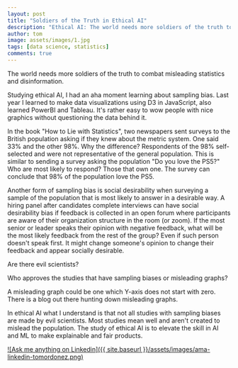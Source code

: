 ```yaml
---
layout: post
title: "Soldiers of the Truth in Ethical AI"
description: "Ethical AI: The world needs more soldiers of the truth to combat misleading disinformation."
author: tom
image: assets/images/1.jpg
tags: [data science, statistics]
comments: true
---
```


The world needs more soldiers of the truth to combat misleading statistics and disinformation.

Studying ethical AI, I had an aha moment learning about sampling bias. Last year I learned to make data visualizations using D3 in JavaScript, also learned PowerBI and Tableau. It's rather easy to wow people with nice graphics without questioning the data behind it.

In the book "How to Lie with Statistics", two newspapers sent surveys to the British population asking if they knew about the metric system. One said 33% and the other 98%. Why the difference? Respondents of the 98% self-selected and were not representative of the general population. This is similar to sending a survey asking the population "Do you love the PS5?" Who are most likely to respond? Those that own one. The survey can conclude that 98% of the population love the PS5.

Another form of sampling bias is social desirability when surveying a sample of the population that is most likely to answer in a desirable way. A hiring panel after candidates complete interviews can have social desirability bias if feedback is collected in an open forum where participants are aware of their organization structure in the room (or zoom). If the most senior or leader speaks their opinion with negative feedback, what will be the most likely feedback from the rest of the group? Even if such person doesn't speak first. It might change someone's opinion to change their feedback and appear socially desirable.

Are there evil scientists?

Who approves the studies that have sampling biases or misleading graphs?

A misleading graph could be one which Y-axis does not start with zero. There is a blog out there hunting down misleading graphs.

In ethical AI what I understand is that not all studies with sampling biases are made by evil scientists. Most studies mean well and aren't created to mislead the population. The study of ethical AI is to elevate the skill in AI and ML to make explainable and fair products.

[![Ask me anything on Linkedin]({{ site.baseurl }}/assets/images/ama-linkedin-tomordonez.png)](https://www.linkedin.com/in/tomordonez/)